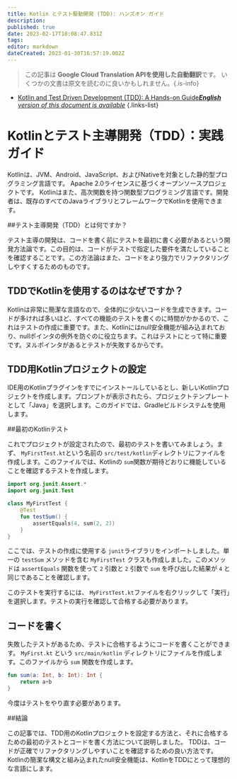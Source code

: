 ```yaml
---
title: Kotlin とテスト駆動開発 (TDD): ハンズオン ガイド
description: 
published: true
date: 2023-02-17T18:08:47.831Z
tags: 
editor: markdown
dateCreated: 2023-01-30T16:57:19.002Z
---
```


> この記事は **Google Cloud Translation APIを使用した自動翻訳**です。
いくつかの文書は原文を読むのに良いかもしれません。{.is-info}
- [Kotlin and Test Driven Development (TDD): A Hands-on Guide***English** version of this document is available*](/en/Knowledge-base/Kotlin/kotlin-and-test-driven-development-tdd-a-hands-on-guide)
{.links-list}


# Kotlinとテスト主導開発（TDD）：実践ガイド

Kotlinは、JVM、Android、JavaScript、およびNativeを対象とした静的型プログラミング言語です。 Apache 2.0ライセンスに基づくオープンソースプロジェクトです。 Kotlinはまた、高次関数を持つ関数型プログラミング言語です。開発者は、既存のすべてのJavaライブラリとフレームワークでKotlinを使用できます。

##テスト主導開発（TDD）とは何ですか？

テスト主導の開発は、コードを書く前にテストを最初に書く必要があるという開発方法論です。この目的は、コードがテストで指定した要件を満たしていることを確認することです。この方法論はまた、コードをより強力でリファクタリングしやすくするためのものです。

## TDDでKotlinを使用するのはなぜですか？

Kotlinは非常に簡潔な言語なので、全体的に少ないコードを生成できます。コードが多ければ多いほど、すべての機能のテストを書くのに時間がかかるので、これはテストの作成に重要です。また、Kotlinにはnull安全機能が組み込まれており、nullポインタの例外を防ぐのに役立ちます。これはテストにとって特に重要です。ヌルポインタがあるとテストが失敗するからです。

## TDD用Kotlinプロジェクトの設定

IDE用のKotlinプラグインをすでにインストールしているとし、新しいKotlinプロジェクトを作成します。プロンプトが表示されたら、プロジェクトテンプレートとして「Java」を選択します。このガイドでは、Gradleビルドシステムを使用します。

##最初のKotlinテスト

これでプロジェクトが設定されたので、最初のテストを書いてみましょう。まず、 `MyFirstTest.kt`という名前の `src/test/kotlin`ディレクトリにファイルを作成します。このファイルでは、Kotlinの `sum`関数が期待どおりに機能していることを確認するテストを作成します。

```kotlin
import org.junit.Assert.*
import org.junit.Test

class MyFirstTest {
    @Test
    fun testSum() {
        assertEquals(4, sum(2, 2))
    }
}
```

ここでは、テストの作成に使用する `junit`ライブラリをインポートしました。単一の `testSum` メソッドを含む `MyFirstTest` クラスも作成しました。このメソッドは `assertEquals` 関数を使って `2` 引数と `2` 引数で `sum` を呼び出した結果が `4` と同じであることを確認します。

このテストを実行するには、 `MyFirstTest.kt`ファイルを右クリックして「実行」を選択します。テストの実行を確認して合格する必要があります。

## コードを書く

失敗したテストがあるため、テストに合格するようにコードを書くことができます。 `MyFirst.kt` という `src/main/kotlin` ディレクトリにファイルを作成します。このファイルから `sum` 関数を作成します。

```kotlin
fun sum(a: Int, b: Int): Int {
    return a+b
}
```

今度はテストをやり直す必要があります。

##結論

この記事では、TDD用のKotlinプロジェクトを設定する方法と、それに合格するための最初のテストとコードを書く方法について説明しました。 TDDは、コードが正確でリファクタリングしやすいことを確認するための良い方法です。 Kotlinの簡潔な構文と組み込まれたnull安全機能は、KotlinをTDDにとって理想的な言語にします。